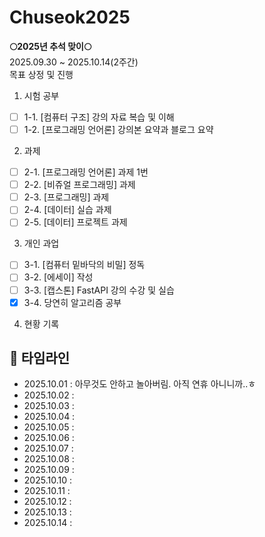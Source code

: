 # Chuseok2025

**🌕2025년 추석 맞이🌕** <br/>
2025.09.30 ~ 2025.10.14(2주간)<br/>
목표 상정 및 진행<br/>
1. 시험 공부<br/>
- [ ]   1-1. [컴퓨터 구조] 강의 자료 복습 및 이해 <br/>
- [ ]   1-2. [프로그래밍 언어론] 강의본 요약과 블로그 요약<br/>

2. 과제<br/>
- [ ]   2-1. [프로그래밍 언어론] 과제 1번<br/>
- [ ]   2-2. [비쥬얼 프로그래밍] 과제<br/>
- [ ]   2-3. [프로그래밍] 과제<br/>
- [ ]   2-4. [데이터] 실습 과제<br/>
- [ ]   2-5. [데이터] 프로젝트 과제<br/>
3. 개인 과업<br/>
- [ ]   3-1. [컴퓨터 밑바닥의 비밀] 정독<br/>
- [ ]   3-2. [에세이] 작성<br/>
- [ ]   3-3. [캡스톤] FastAPI 강의 수강 및 실습<br/>
- [x]   3-4. 당연히 알고리즘 공부

4. 현황 기록
## 📅 타임라인

- 2025.10.01 : 아무것도 안하고 놀아버림. 아직 연휴 아니니까..ㅎ
- 2025.10.02 : 
- 2025.10.03 : 
- 2025.10.04 : 
- 2025.10.05 : 
- 2025.10.06 : 
- 2025.10.07 : 
- 2025.10.08 : 
- 2025.10.09 : 
- 2025.10.10 : 
- 2025.10.11 : 
- 2025.10.12 : 
- 2025.10.13 : 
- 2025.10.14 : 


